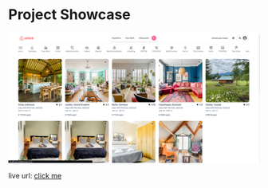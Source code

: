 # Project Showcase

![Project Showcase](./static/project.png "a title")

live url: <a href='https://link.com'>click me</a>
